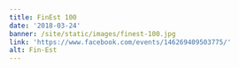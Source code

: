 ```yaml
---
title: FinEst 100
date: '2018-03-24'
banner: /site/static/images/finest-100.jpg
link: 'https://www.facebook.com/events/146269409503775/'
alt: Fin-Est
---
```


